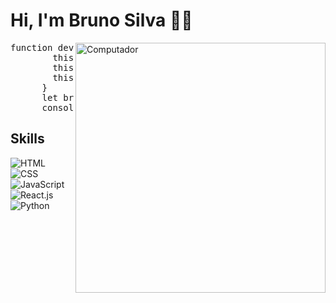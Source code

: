 # Hi, I'm Bruno Silva 👋😃

<img src="https://user-images.githubusercontent.com/102771408/171034419-2bb83d93-19c4-4e21-994c-b1c49a5add75.png" min-width="400px" max-width="400px" width="400px" align="right" alt="Computador">

<pre min-width="400px" max-width="400px" width="400px">
function dev(name, age, work) {
        this.name = name;
        this.age = age;
        this.work = work;
      }
      let brunoSilva = new dev('Bruno Silva', 21, 'Front-End Developer');
      console.log(brunoSilva);
</pre>

## Skills
![HTML](https://img.shields.io/badge/HTML5-E34F26?style=for-the-badge&logo=html5&logoColor=white)&nbsp;
![CSS](https://img.shields.io/badge/CSS3-1572B6?style=for-the-badge&logo=css3&logoColor=white)&nbsp;
![JavaScript](https://img.shields.io/badge/JavaScript-F7DF1E?style=for-the-badge&logo=javascript&logoColor=black)&nbsp;
![React.js](https://img.shields.io/badge/React-20232A?style=for-the-badge&logo=react&logoColor=61DAFB)&nbsp;
![Python](https://img.shields.io/badge/Python-14354C?style=for-the-badge&logo=python&logoColor=white)&nbsp;
